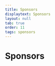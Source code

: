 ```yaml
---
title: Sponsors
displaytext: Sponsors
layout: null
tab: true
order: 11
tags: sponsors
---
```


# Sponsors
